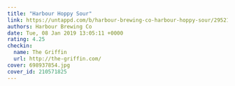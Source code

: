 ```yaml
---
title: "Harbour Hoppy Sour"
link: https://untappd.com/b/harbour-brewing-co-harbour-hoppy-sour/2952160
authors: Harbour Brewing Co
date: Tue, 08 Jan 2019 13:05:11 +0000
rating: 4.25
checkin:
  name: The Griffin
  url: http://the-griffin.com/
cover: 698937854.jpg
cover_id: 210571825
---
```

